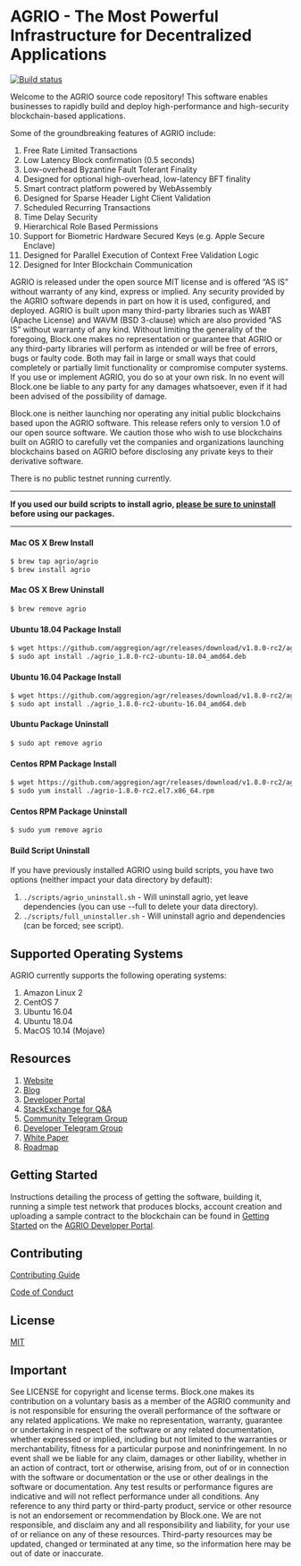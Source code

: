 
# AGRIO - The Most Powerful Infrastructure for Decentralized Applications

[![Build status](https://badge.buildkite.com/370fe5c79410f7d695e4e34c500b4e86e3ac021c6b1f739e20.svg?branch=master)](https://buildkite.com/AGRIO/agrio)

Welcome to the AGRIO source code repository! This software enables businesses to rapidly build and deploy high-performance and high-security blockchain-based applications.

Some of the groundbreaking features of AGRIO include:

1. Free Rate Limited Transactions
1. Low Latency Block confirmation (0.5 seconds)
1. Low-overhead Byzantine Fault Tolerant Finality
1. Designed for optional high-overhead, low-latency BFT finality
1. Smart contract platform powered by WebAssembly
1. Designed for Sparse Header Light Client Validation
1. Scheduled Recurring Transactions
1. Time Delay Security
1. Hierarchical Role Based Permissions
1. Support for Biometric Hardware Secured Keys (e.g. Apple Secure Enclave)
1. Designed for Parallel Execution of Context Free Validation Logic
1. Designed for Inter Blockchain Communication

AGRIO is released under the open source MIT license and is offered “AS IS” without warranty of any kind, express or implied. Any security provided by the AGRIO software depends in part on how it is used, configured, and deployed. AGRIO is built upon many third-party libraries such as WABT (Apache License) and WAVM (BSD 3-clause) which are also provided “AS IS” without warranty of any kind. Without limiting the generality of the foregoing, Block.one makes no representation or guarantee that AGRIO or any third-party libraries will perform as intended or will be free of errors, bugs or faulty code. Both may fail in large or small ways that could completely or partially limit functionality or compromise computer systems. If you use or implement AGRIO, you do so at your own risk. In no event will Block.one be liable to any party for any damages whatsoever, even if it had been advised of the possibility of damage.  

Block.one is neither launching nor operating any initial public blockchains based upon the AGRIO software. This release refers only to version 1.0 of our open source software. We caution those who wish to use blockchains built on AGRIO to carefully vet the companies and organizations launching blockchains based on AGRIO before disclosing any private keys to their derivative software.

There is no public testnet running currently.

---

**If you used our build scripts to install agrio, [please be sure to uninstall](#build-script-uninstall) before using our packages.**

---

#### Mac OS X Brew Install
```sh
$ brew tap agrio/agrio
$ brew install agrio
```
#### Mac OS X Brew Uninstall
```sh
$ brew remove agrio
```

#### Ubuntu 18.04 Package Install
```sh
$ wget https://github.com/aggregion/agr/releases/download/v1.8.0-rc2/agrio_1.8.0-rc2-ubuntu-18.04_amd64.deb
$ sudo apt install ./agrio_1.8.0-rc2-ubuntu-18.04_amd64.deb
```
#### Ubuntu 16.04 Package Install
```sh
$ wget https://github.com/aggregion/agr/releases/download/v1.8.0-rc2/agrio_1.8.0-rc2-ubuntu-16.04_amd64.deb
$ sudo apt install ./agrio_1.8.0-rc2-ubuntu-16.04_amd64.deb
```
#### Ubuntu Package Uninstall
```sh
$ sudo apt remove agrio
```
#### Centos RPM Package Install
```sh
$ wget https://github.com/aggregion/agr/releases/download/v1.8.0-rc2/agrio-1.8.0-rc2.el7.x86_64.rpm
$ sudo yum install ./agrio-1.8.0-rc2.el7.x86_64.rpm
```
#### Centos RPM Package Uninstall
```sh
$ sudo yum remove agrio
```

#### Build Script Uninstall

If you have previously installed AGRIO using build scripts, you have two options (neither impact your data directory by default):

1. `./scripts/agrio_uninstall.sh` - Will uninstall agrio, yet leave dependencies (you can use --full to delete your data directory).
2. `./scripts/full_uninstaller.sh` - Will uninstall agrio and dependencies (can be forced; see script).

## Supported Operating Systems
AGRIO currently supports the following operating systems:  
1. Amazon Linux 2
2. CentOS 7
3. Ubuntu 16.04
4. Ubuntu 18.04
5. MacOS 10.14 (Mojave)

## Resources
1. [Website](https://agr.io)
1. [Blog](https://medium.com/agrio)
1. [Developer Portal](https://developers.agr.io)
1. [StackExchange for Q&A](https://agrio.stackexchange.com/)
1. [Community Telegram Group](https://t.me/AGRProject)
1. [Developer Telegram Group](https://t.me/joinchat/EaEnSUPktgfoI-XPfMYtcQ)
1. [White Paper](https://github.com/aggregion/Documentation/blob/master/TechnicalWhitePaper.md)
1. [Roadmap](https://github.com/aggregion/Documentation/blob/master/Roadmap.md)

<a name="gettingstarted"></a>
## Getting Started
Instructions detailing the process of getting the software, building it, running a simple test network that produces blocks, account creation and uploading a sample contract to the blockchain can be found in [Getting Started](https://developers.agr.io/agrio-home/docs) on the [AGRIO Developer Portal](https://developers.agr.io).

## Contributing

[Contributing Guide](./CONTRIBUTING.md)

[Code of Conduct](./CONTRIBUTING.md#conduct)

## License

[MIT](./LICENSE)

## Important

See LICENSE for copyright and license terms.  Block.one makes its contribution on a voluntary basis as a member of the AGRIO community and is not responsible for ensuring the overall performance of the software or any related applications.  We make no representation, warranty, guarantee or undertaking in respect of the software or any related documentation, whether expressed or implied, including but not limited to the warranties or merchantability, fitness for a particular purpose and noninfringement. In no event shall we be liable for any claim, damages or other liability, whether in an action of contract, tort or otherwise, arising from, out of or in connection with the software or documentation or the use or other dealings in the software or documentation.  Any test results or performance figures are indicative and will not reflect performance under all conditions.  Any reference to any third party or third-party product, service or other resource is not an endorsement or recommendation by Block.one.  We are not responsible, and disclaim any and all responsibility and liability, for your use of or reliance on any of these resources. Third-party resources may be updated, changed or terminated at any time, so the information here may be out of date or inaccurate.

